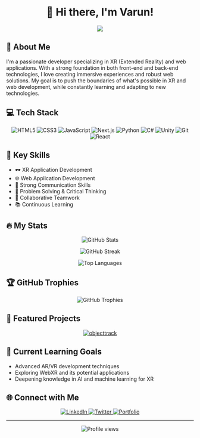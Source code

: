 <h1 align="center">👋 Hi there, I'm Varun!</h1>

<p align="center">
  <img src="https://readme-typing-svg.herokuapp.com/?lines=XR+Developer;Web+Application+Developer;Passionate+Problem+Solver;Unity+Enthusiast&center=true&width=380&height=45">
</p>

## 🚀 About Me

I'm a passionate developer specializing in XR (Extended Reality) and web applications. With a strong foundation in both front-end and back-end technologies, I love creating immersive experiences and robust web solutions. My goal is to push the boundaries of what's possible in XR and web development, while constantly learning and adapting to new technologies.

## 💻 Tech Stack

<p align="center">
  <img src="https://img.shields.io/badge/-HTML5-E34F26?style=for-the-badge&logo=html5&logoColor=white" alt="HTML5">
  <img src="https://img.shields.io/badge/-CSS3-1572B6?style=for-the-badge&logo=css3" alt="CSS3">
  <img src="https://img.shields.io/badge/-JavaScript-F7DF1E?style=for-the-badge&logo=javascript&logoColor=black" alt="JavaScript">
  <img src="https://img.shields.io/badge/-Next.js-000000?style=for-the-badge&logo=next.js" alt="Next.js">
  <img src="https://img.shields.io/badge/-Python-3776AB?style=for-the-badge&logo=Python&logoColor=white" alt="Python">
  <img src="https://img.shields.io/badge/-C%23-239120?style=for-the-badge&logo=c-sharp&logoColor=white" alt="C#">
  <img src="https://img.shields.io/badge/-Unity-000000?style=for-the-badge&logo=unity&logoColor=white" alt="Unity">
  <img src="https://img.shields.io/badge/-Git-F05032?style=for-the-badge&logo=git&logoColor=white" alt="Git">
  <img src="https://img.shields.io/badge/-React-61DAFB?style=for-the-badge&logo=react&logoColor=black" alt="React">
</p>

## 🌟 Key Skills

- 🕶️ XR Application Development
- 🌐 Web Application Development
- 💬 Strong Communication Skills
- 🧠 Problem Solving & Critical Thinking
- 🤝 Collaborative Teamwork
- 📚 Continuous Learning

## 🔥 My Stats

<p align="center">
  <img src="https://github-readme-stats.vercel.app/api?username=Hellishdream&show_icons=true&theme=radical" alt="GitHub Stats" />
</p>

<p align="center">
  <img src="https://github-readme-streak-stats.herokuapp.com/?user=Hellishdream&theme=radical" alt="GitHub Streak" />
</p>

<p align="center">
  <img src="https://github-readme-stats.vercel.app/api/top-langs/?username=Hellishdream&layout=compact&theme=radical" alt="Top Languages" />
</p>

## 🏆 GitHub Trophies

<p align="center">
  <img src="https://github-profile-trophy.vercel.app/?username=Hellishdream&theme=onedark&column=4&margin-w=15&margin-h=15" alt="GitHub Trophies" />
</p>

## 📌 Featured Projects

<p align="center">
  <a href="https://github.com/Hellishdream/objecttrack">
    <img src="https://github-readme-stats.vercel.app/api/pin/?username=Hellishdream&repo=objecttrack&theme=radical" alt="objecttrack" />
  </a>
</p>

## 🌱 Current Learning Goals

- Advanced AR/VR development techniques
- Exploring WebXR and its potential applications
- Deepening knowledge in AI and machine learning for XR

## 🌐 Connect with Me

<p align="center">
  <a href="https://www.linkedin.com/in/varun-salian-4aba7a2a0/">
    <img src="https://img.shields.io/badge/-LinkedIn-0077B5?style=for-the-badge&logo=linkedin&logoColor=white" alt="LinkedIn" />
  </a>
  <a href="https://twitter.com/your_twitter_handle">
    <img src="https://img.shields.io/badge/-Twitter-1DA1F2?style=for-the-badge&logo=twitter&logoColor=white" alt="Twitter" />
  </a>
  <a href="https://your-portfolio-website.com">
    <img src="https://img.shields.io/badge/-Portfolio-000000?style=for-the-badge&logo=react&logoColor=white" alt="Portfolio" />
  </a>
</p>

---



<p align="center">
  <img src="https://komarev.com/ghpvc/?username=Hellishdream&color=blueviolet&style=flat-square&label=Profile+Views" alt="Profile views" />
</p>
